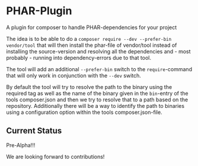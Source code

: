 # PHAR-Plugin

A plugin for composer to handle PHAR-dependencies for your project

The idea is to be able to do a `composer require --dev --prefer-bin vendor/tool` that will then install the phar-file of vendor/tool 
instead of installing the source-version and resolving all the dependencies and - most probably - running into dependency-errors due to 
that tool.

The tool will add an additional `--prefer-bin` switch to the `require`-command that will only work in conjunction with the `--dev` switch.

By default the tool will try to resolve the path to the binary using the required tag as well as the name of the binary given in the `bin`-entry of the tools composer.json and then we try to resolve that to a path based on the repository. Additionally there will be a way to identify the path to binaries using a configuration option within the tools composer.json-file.

## Current Status

Pre-Alpha!!!

We are looking forward to contributions!
